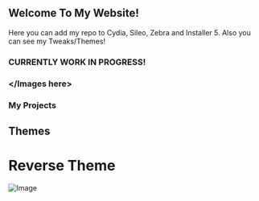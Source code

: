 ## Welcome To My Website!

Here you can add my repo to Cydia, Sileo, Zebra and Installer 5. Also you can see my Tweaks/Themes!



### CURRENTLY WORK IN PROGRESS!










### </Images here>


### My Projects

## Themes

# Reverse Theme

![Image](blob:https://imgur.com/c1eb0b35-90a3-4dff-8e0e-ee3fad85ae48)
